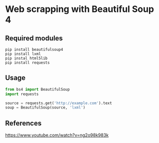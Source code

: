 # Web scrapping with Beautiful Soup 4 

## Required modules
```
pip install beautifulsoup4
pip install lxml
pip instal html5lib
pip install requests
```

## Usage

```python
from bs4 import BeautifulSoup
import requests

source = requests.get('http://example.com').text
soup = BeautifulSoup(source, 'lxml')
```

## References

https://www.youtube.com/watch?v=ng2o98k983k
